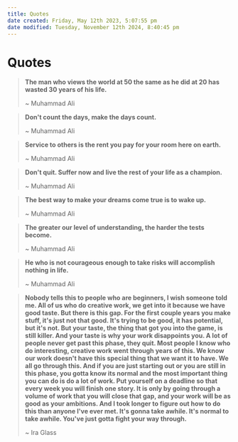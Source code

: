 ```yaml
---
title: Quotes
date created: Friday, May 12th 2023, 5:07:55 pm
date modified: Tuesday, November 12th 2024, 8:40:45 pm
---
```


# Quotes

> **The man who views the world at 50 the same as he did at 20 has
> wasted 30 years of his life.**
>
> ~ Muhammad Ali

> **Don\'t count the days, make the days count.**
>
> ~ Muhammad Ali

> **Service to others is the rent you pay for your room here on earth.**
>
> ~ Muhammad Ali

> **Don\'t quit. Suffer now and live the rest of your life as a
> champion.**
>
> ~ Muhammad Ali

> **The best way to make your dreams come true is to wake up.**
>
> ~ Muhammad Ali

> **The greater our level of understanding, the harder the tests
> become.**
>
> ~ Muhammad Ali

> **He who is not courageous enough to take risks will accomplish
> nothing in life.**
>
> ~ Muhammad Ali

> **Nobody tells this to people who are beginners, I wish someone told
> me. All of us who do creative work, we get into it because we have
> good taste. But there is this gap. For the first couple years you make
> stuff, it's just not that good. It's trying to be good, it has
> potential, but it's not. But your taste, the thing that got you into
> the game, is still killer. And your taste is why your work disappoints
> you. A lot of people never get past this phase, they quit. Most people
> I know who do interesting, creative work went through years of this.
> We know our work doesn't have this special thing that we want it to
> have. We all go through this. And if you are just starting out or you
> are still in this phase, you gotta know its normal and the most
> important thing you can do is do a lot of work. Put yourself on a
> deadline so that every week you will finish one story. It is only by
> going through a volume of work that you will close that gap, and your
> work will be as good as your ambitions. And I took longer to figure
> out how to do this than anyone I've ever met. It's gonna take awhile.
> It's normal to take awhile. You've just gotta fight your way
> through.**
>
> ~ Ira Glass
